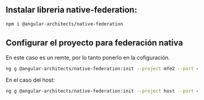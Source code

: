 ## Instalar libreria native-federation:
```bash
npm i @angular-architects/native-federation
```
## Configurar el proyecto para federación nativa
En este caso es un remte, por lo tanto ponerlo en la cofiguración.
```bash
ng g @angular-architects/native-federation:init --project mfe2 --port 4202 --type remote
```
En el caso del host:
```bash
ng g @angular-architects/native-federation:init --project host --port 4200 --type dynamic-host
```
